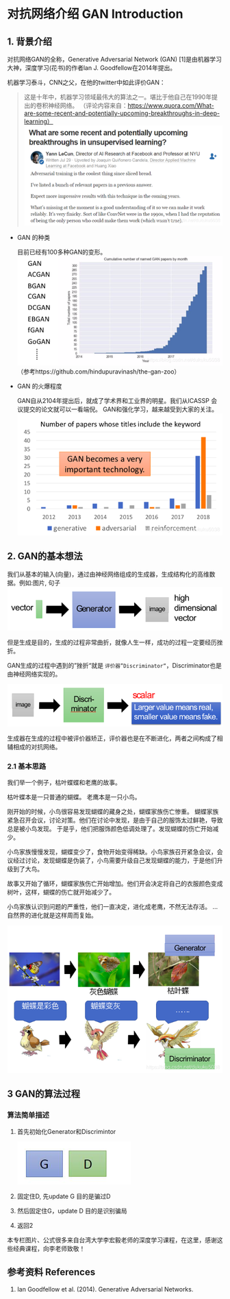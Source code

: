 # 对抗网络介绍 GAN Introduction

## 1. 背景介绍

对抗网络GAN的全称，Generative Adversarial Network (GAN) [1]是由机器学习大神，深度学习(花书)的作者lan J. Goodfellow在2014年提出。

机器学习泰斗，CNN之父，在他的twitter中如此评价GAN：
> 这是十年中，机器学习领域最伟大的算法之一。堪比于他自己在1990年提出的卷积神经网络。
（评论内容来自：https://www.quora.com/What-are-some-recent-and-potentially-upcoming-breakthroughs-in-deep-learning）
![1-1-1](https://raw.githubusercontent.com/muyangren907/Deep_Learning/master/%E7%AC%AC%E5%9B%9B%E9%83%A8%E5%88%86%20%E5%AF%B9%E6%8A%97%E7%BD%91%E7%BB%9CGAN/images/1-1-1.png)

- GAN 的种类
    
    目前已经有100多种GAN的变形。
    ![1-1-2](https://raw.githubusercontent.com/muyangren907/Deep_Learning/master/%E7%AC%AC%E5%9B%9B%E9%83%A8%E5%88%86%20%E5%AF%B9%E6%8A%97%E7%BD%91%E7%BB%9CGAN/images/1-1-2.png)
    （参考https://github.com/hindupuravinash/the-gan-zoo）
- GAN 的火爆程度

    GAN自从2104年提出后，就成了学术界和工业界的明星。我们从ICASSP 会议提交的论文就可以一看端倪。 GAN和强化学习，越来越受到大家的关注。
    ![1-1-3](https://raw.githubusercontent.com/muyangren907/Deep_Learning/master/%E7%AC%AC%E5%9B%9B%E9%83%A8%E5%88%86%20%E5%AF%B9%E6%8A%97%E7%BD%91%E7%BB%9CGAN/images/1-1-3.png)

## 2. GAN的基本想法

我们从基本的输入(向量)，通过由神经网络组成的生成器，生成结构化的高维数据。例如:图片, 句子
![1-2-1](https://raw.githubusercontent.com/muyangren907/Deep_Learning/master/%E7%AC%AC%E5%9B%9B%E9%83%A8%E5%88%86%20%E5%AF%B9%E6%8A%97%E7%BD%91%E7%BB%9CGAN/images/1-2-1.png)

但是生成是目的，生成的过程非常曲折，就像人生一样，成功的过程一定要经历挫折。

GAN生成的过程中遇到的”挫折“就是 `评价器”Discriminator“`，Discriminator也是由神经网络实现的。

![1-2-2](https://raw.githubusercontent.com/muyangren907/Deep_Learning/master/%E7%AC%AC%E5%9B%9B%E9%83%A8%E5%88%86%20%E5%AF%B9%E6%8A%97%E7%BD%91%E7%BB%9CGAN/images/1-2-2.png)

生成器在生成的过程中被评价器矫正，评价器也是在不断进化，两者之间构成了相辅相成的对抗网络。

### 2.1 基本思路

我们举一个例子，枯叶蝶蝶和老鹰的故事。

枯叶蝶本是一只普通的蝴蝶。
老鹰本是一只小鸟。

刚开始的时候，小鸟很容易发现蝴蝶的藏身之处，蝴蝶家族伤亡惨重。 蝴蝶家族紧急召开会议，讨论对策。他们在讨论中发现，是由于自己的服饰太过鲜艳，导致总是被小鸟发现。 于是乎，他们把服饰颜色低调处理了。发现蝴蝶的伤亡开始减少。

小鸟家族慢慢发现，蝴蝶变少了，食物开始变得稀缺。小鸟家族召开紧急会议，会议经过讨论，发现蝴蝶是伪装了，小鸟需要升级自己发现蝴蝶的能力，于是他们升级到了大鸟。

故事又开始了循环，蝴蝶家族伤亡开始增加。他们开会决定将自己的衣服颜色变成树叶，这样，蝴蝶的伤亡就开始减少了。

小鸟家族认识到问题的严重性，他们一直决定，进化成老鹰，不然无法存活。
…
自然界的进化就是这样周而复始。

![1-2-3](https://raw.githubusercontent.com/muyangren907/Deep_Learning/master/%E7%AC%AC%E5%9B%9B%E9%83%A8%E5%88%86%20%E5%AF%B9%E6%8A%97%E7%BD%91%E7%BB%9CGAN/images/1-2-3.png)

## 3 GAN的算法过程

### 算法简单描述

1. 首先初始化Generator和Discrimintor

    ![1-3-1](https://raw.githubusercontent.com/muyangren907/Deep_Learning/master/%E7%AC%AC%E5%9B%9B%E9%83%A8%E5%88%86%20%E5%AF%B9%E6%8A%97%E7%BD%91%E7%BB%9CGAN/images/1-3-1.jpg)

2. 固定住D, 先update G 目的是骗过D
3. 然后固定住G，update D 目的是识别骗局
4. 返回2

本专栏图片、公式很多来自台湾大学李宏毅老师的深度学习课程，在这里，感谢这些经典课程，向李老师致敬！

## 参考资料 References

1. Ian Goodfellow et al. (2014). Generative Adversarial Networks.